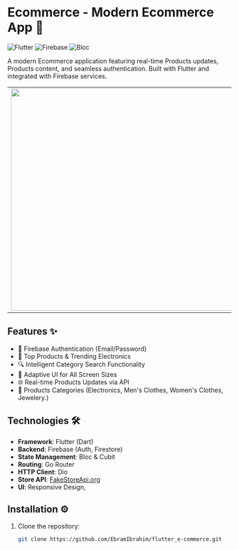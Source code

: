 # Ecommerce - Modern Ecommerce App 📰

![Flutter](https://img.shields.io/badge/Flutter-3.19-blue)
![Firebase](https://img.shields.io/badge/Firebase-Emulator-orange)
![Bloc](https://img.shields.io/badge/State%20Management-Bloc-purple)

A modern Ecommerce application featuring real-time Products updates, Products content, and seamless authentication. Built with Flutter and integrated with Firebase services.

 <table>
  <tr>
    <td>
      <img src="https://github.com/user-attachments/assets/7d29f927-e298-494b-a6a1-6f0bed32e05d" width200 height="500">
    </td>
    <td>
        <img src="https://github.com/user-attachments/assets/abc886fe-e99c-4846-a8e6-e166de6a9891" width200 height="500">
    </td>
    <td>
       <img src="https://github.com/user-attachments/assets/205245fb-7576-4a6c-966a-eecc79a80b48" width200 height="500">
    </td>
  </tr>
</table>


## Features ✨
- 🔐 Firebase Authentication (Email/Password)
- 📰 Top Products & Trending Electronics
- 🔍 Intelligent Category Search Functionality
- 📱 Adaptive UI for All Screen Sizes
- 🌐 Real-time Products Updates via API
- 📑 Products Categories (Electronics, Men's Clothes, Women's Clothes, Jewelery.)

## Technologies 🛠️
- **Framework**: Flutter (Dart)
- **Backend**: Firebase (Auth, Firestore)
- **State Management**: Bloc & Cubit
- **Routing**: Go Router
- **HTTP Client**: Dio
- **Store API**: [FakeStoreApi.org](https://fakestoreapi.com/)
- **UI**: Responsive Design, 

## Installation ⚙️
1. Clone the repository:
   ```bash
   git clone https://github.com/EbramIbrahim/flutter_e-commerce.git
  
